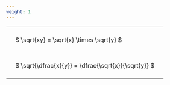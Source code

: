 ```yaml
---
weight: 1
---
```


<style type="text/css">
#T_3f308 th.col_heading {
  text-align: left;
  font-size: 1em;
}
#T_3f308 td {
  text-align: left;
  font-size: 1em;
  padding: 1.5em;
}
</style>
<table id="T_3f308">
  <thead>
  </thead>
  <tbody>
    <tr>
      <td id="T_3f308_row0_col0" class="data row0 col0" >$ \sqrt{xy} = \sqrt{x} \times \sqrt{y} $</td>
    </tr>
    <tr>
      <td id="T_3f308_row1_col0" class="data row1 col0" >$ \sqrt{\dfrac{x}{y}} = \dfrac{\sqrt{x}}{\sqrt{y}} $</td>
    </tr>
  </tbody>
</table>
